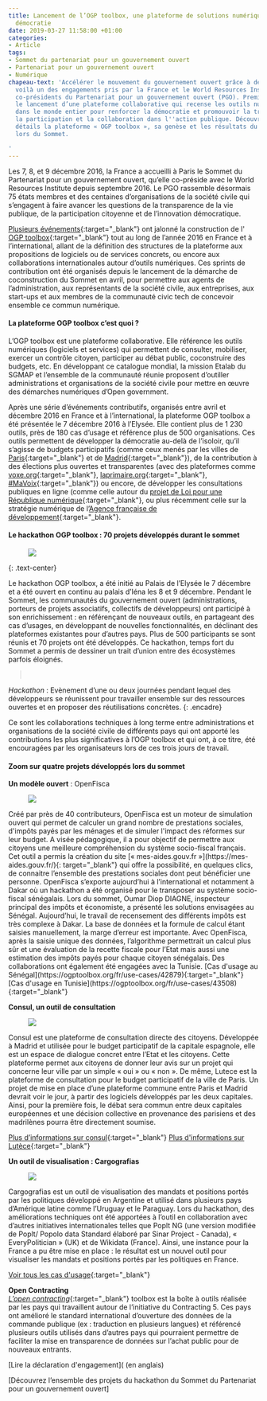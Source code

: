 ```yaml
---
title: Lancement de l’OGP toolbox, une plateforme de solutions numériques pour la
  démocratie
date: 2019-03-27 11:58:00 +01:00
categories:
- Article
tags:
- Sommet du partenariat pour un gouvernement ouvert
- Partenariat pour un gouvernement ouvert
- Numérique
chapeau-text: 'Accélérer le mouvement du gouvernement ouvert grâce à des outils numériques,
  voilà un des engagements pris par la France et le World Resources Institute, les
  co-présidents du Partenariat pour un gouvernement ouvert (PGO). Première étape :
  le lancement d’une plateforme collaborative qui recense les outils numériques utilisés
  dans le monde entier pour renforcer la démocratie et promouvoir la transparence,
  la participation et la collaboration dans l''action publique. Découvrez plus en
  détails la plateforme « OGP toolbox », sa genèse et les résultats du hackathon organisé
  lors du Sommet.

'
---
```


Les 7, 8, et 9 décembre 2016, la France a accueilli à Paris le Sommet du Partenariat pour un gouvernement ouvert, qu’elle co-préside avec le World Resources Institute depuis septembre 2016. Le PGO rassemble désormais 75 états membres et des centaines d’organisations de la société civile qui s’engagent à faire avancer les questions de la transparence de la vie publique, de la participation citoyenne et de l’innovation démocratique.

[Plusieurs événements](https://fr.2016.ogpsummit.org/the-open-government-toolbox/){:target="_blank"} ont jalonné la construction de l' [OGP toolbox](https://ogptoolbox.org/fr/){:target="_blank"} tout au long de l’année 2016 en France et à l’international, allant de la définition des structures de la plateforme aux propositions de logiciels ou de services concrets, ou encore aux collaborations internationales autour d’outils numériques. Ces sprints de contribution ont été organisés depuis le lancement de la démarche de coconstruction du Sommet en avril, pour permettre aux agents de l’administration, aux représentants de la société civile, aux entreprises, aux start-ups et aux membres de la communauté civic tech de concevoir ensemble ce commun numérique.

#### La plateforme OGP toolbox c’est quoi ? 

L’OGP toolbox est une plateforme collaborative. Elle référence les outils numériques (logiciels et services) qui permettent de consulter, mobiliser, exercer un contrôle citoyen, participer au débat public, coconstruire des budgets, etc. En développant ce catalogue mondial, la mission Etalab du SGMAP et l’ensemble de la communauté réunie proposent  d’outiller administrations et organisations de la société civile pour mettre en œuvre des démarches numériques d’Open government.

Après une série d’événements contributifs, organisés entre avril et décembre 2016 en France et à l’international, la plateforme OGP toolbox a été présentée le 7 décembre 2016 à l’Elysée. Elle contient plus de 1 230 outils, près de 180 cas d’usage et référence plus de 500 organisations. Ces outils permettent de développer la démocratie au-delà de l’isoloir, qu’il s’agisse de budgets participatifs (comme ceux menés par les villes de [Paris](https://budgetparticipatif.paris.fr/bp/){:target="_blank"} et de [Madrid](https://decide.madrid.es/){:target="_blank"}), de la contribution à des élections plus ouvertes et transparentes (avec des plateformes comme [voxe.org](www.voxe.org){:target="_blank"}, [laprimaire.org](https://laprimaire.org/){:target="_blank"}, [#MaVoix](https://laprimaire.org/){:target="_blank"}) ou encore, de développer les consultations publiques en ligne (comme celle autour du [projet de Loi pour une République numérique](https://www.republique-numerique.fr/){:target="_blank"}, ou plus récemment celle sur la stratégie numérique de l’[Agence française de développement](https://consultation-numerique.afd.fr/){:target="_blank"}.

#### Le hackathon OGP toolbox : 70 projets développés durant le sommet 
<figure class='image-centre' style='width: 50%; margin-right: 10px;margin-leftt: 10px;'><img src="/uploads/hackathon-ogp.jpg"/></figure>
{: .text-center}

Le hackathon OGP toolbox, a été initié au Palais de l’Elysée le 7 décembre et a été ouvert en continu au palais d’Iéna les 8 et 9 décembre. Pendant le Sommet, les communautés du gouvernement ouvert (administrations, porteurs de projets associatifs, collectifs de développeurs) ont participé à son enrichissement : en référençant de nouveaux outils, en partageant des cas d’usages, en développant de nouvelles fonctionnalités, en déclinant des plateformes existantes pour d’autres pays. Plus de 500 participants se sont réunis et 70 projets ont été développés. Ce hackathon, temps fort du Sommet a permis de dessiner un trait d’union entre des écosystèmes parfois éloignés.

> <br> 
*Hackathon* : Evènement d’une ou deux journées pendant lequel des développeurs se réunissent pour travailler ensemble sur des ressources ouvertes et en proposer des réutilisations concrètes.
{: .encadre}

Ce sont les collaborations techniques à long terme entre administrations et organisations de la société civile de différents pays qui ont apporté les contributions les plus significatives à l’OGP toolbox et qui ont, à ce titre, été encouragées par les organisateurs lors de ces trois jours de travail.
 
#### Zoom sur quatre projets développés lors du sommet

**Un modèle ouvert** : OpenFisca
<figure class='image-left' style='width: 40%; margin-right: 10px;'><img src="/uploads/graphe-modernisation.png"/></figure>
Créé par près de 40 contributeurs, OpenFisca est un moteur de simulation ouvert qui permet de calculer un grand nombre de prestations sociales, d'impôts payés par les ménages  et de simuler l'impact des réformes sur leur budget. A visée pédagogique, il a pour objectif de permettre aux citoyens une meilleure compréhension du système socio-fiscal français. Cet outil a permis la création du site [« mes-aides.gouv.fr »](https://mes-aides.gouv.fr/){: target="_blank"} qui offre la possibilité,  en quelques clics, de connaitre l’ensemble des prestations sociales dont peut bénéficier une personne. OpenFisca s’exporte aujourd’hui à l’international et notamment à Dakar où un hackathon a été organisé pour le transposer au système socio-fiscal sénégalais. Lors du sommet, Oumar Diop DIAGNE, inspecteur principal des impôts et économiste, a présenté les solutions envisagées au Sénégal. Aujourd’hui, le travail de recensement des différents impôts est très complexe à Dakar. La base de données et la formule de calcul étant saisies manuellement, la marge d’erreur est importante. Avec OpenFisca, après la saisie unique des données, l’algorithme permettrait un calcul plus sûr et une évaluation de la recette fiscale pour l’Etat mais aussi une estimation des impôts payés pour chaque citoyen sénégalais. Des collaborations ont également été engagées avec la Tunisie.
[Cas d'usage au Sénégal](https://ogptoolbox.org/fr/use-cases/42879){:target="_blank"}
[Cas d'usage en Tunisie](https://ogptoolbox.org/fr/use-cases/43508){:target="_blank"}

**Consul,  un outil de consultation**
<figure class='image-left' style='width: 40%; margin-right: 10px;'><img src="/uploads/consul-ogp.jpg"/></figure>
Consul est une plateforme de consultation directe des citoyens. Développée à Madrid et utilisée pour le budget participatif de la capitale espagnole, elle est un espace de dialogue concret entre l’Etat et les citoyens. Cette plateforme permet aux citoyens de donner leur avis sur un projet qui concerne leur ville par un simple « oui » ou « non ». De même, Lutece est la plateforme de consultation pour le budget participatif de la ville de Paris. Un projet de mise en place d’une plateforme commune entre Paris et Madrid  devrait voir le jour, à partir des logiciels développés par les deux capitales. Ainsi, pour la première fois, le débat sera commun entre deux capitales européennes et une décision collective en provenance des parisiens et des madrilènes pourra être directement soumise.

[Plus d’informations sur consul](ogptoolbox.org/fr/tools/4318){:target="_blank"}
[Plus d'informations sur Lutèce](https://ogptoolbox.org/fr/tools/6918){:target="_blank"}

**Un outil de visualisation : Cargografias**
<figure class='image-right' style='width: 40%; margin-right: 10px;'>
<img src="/uploads/cargografias-ogp-1166f3.jpg"/></figure>Cargografias est un outil de visualisation des mandats et positions portés par les politiques développé en Argentine et utilisé dans plusieurs pays d’Amérique latine comme l’Uruguay et le Paraguay. Lors du hackathon, des améliorations techniques ont été apportées à l’outil en collaboration avec d’autres initiatives internationales telles que Poplt NG (une version modifiée de Poplt/ Popolo data Standard élaboré par Sinar Project - Canada), « EveryPolitician » (UK) et de Wikidata (France). Ainsi, une instance pour la France a pu être mise en place : le résultat est un nouvel outil pour visualiser les mandats et positions portés par les politiques en France.

[Voir tous les cas d'usage](https://ogptoolbox.org/fr/use-cases/43469){:target="_blank"}

**Open Contracting**<br>
[*L’open contracting*](https://ogptoolbox.org/en/collections/10){:target="_blank"} toolbox est la boîte à outils réalisée par les pays qui travaillent autour de l’initiative du Contracting 5. Ces pays ont amélioré le standard international d’ouverture des données de la commande publique (ex : traduction en plusieurs langues) et référencé plusieurs outils utilisés dans d’autres pays qui pourraient permettre de faciliter la mise en transparence de données sur l’achat public pour de nouveaux entrants.

[Lire la déclaration d'engagement]( (en anglais)

[Découvrez l’ensemble des projets du hackathon du Sommet du Partenariat pour un gouvernement ouvert]